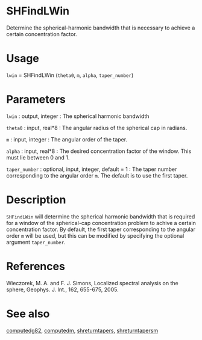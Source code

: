 # SHFindLWin

Determine the spherical-harmonic bandwidth that is necessary to achieve a certain concentration factor.

# Usage

`lwin` = SHFindLWin (`theta0`, `m`, `alpha`, `taper_number`)

# Parameters

`lwin` : output, integer
:   The spherical harmonic bandwidth

`theta0` : input, real\*8
:   The angular radius of the spherical cap in radians.

`m` : input, integer
:   The angular order of the taper.

`alpha` : input, real\*8
:   The desired concentration factor of the window. This must lie between 0 and 1.

`taper_number` : optional, input, integer, default = 1
:   The taper number corresponding to the angular order `m`. The default is to use the first taper.

# Description

`SHFindLWin` will determine the spherical harmonic bandwidth that is required for a window of the spherical-cap concentration problem to achive a certain concentration factor. By default, the first taper corresponding to the angular order `m` will be used, but this can be modified by specifying the optional argument `taper_number`. 

# References

Wieczorek, M. A. and F. J. Simons, Localized spectral analysis on the sphere, 
Geophys. J. Int., 162, 655-675, 2005.

# See also

[computedg82](computedg82.html), [computedm](computedm.html), [shreturntapers](shreturntapers.html), [shreturntapersm](shreturntapersm.html)
